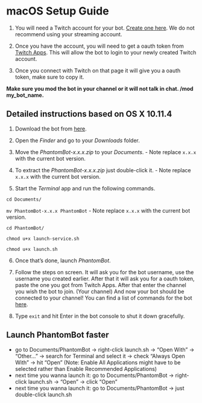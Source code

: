 # macOS Setup Guide

1. You will need a Twitch account for your bot. [Create one here](https://www.twitch.tv/signup). We do not recommend using your streaming account.

2. Once you have the account, you will need to get a oauth token from [Twitch Apps](https://phantombot.github.io/PhantomBot/oauth/). This will allow the bot to login to your newly created Twitch account.

3. Once you connect with Twitch on that page it will give you a oauth token, make sure to copy it.

**Make sure you mod the bot in your channel or it will not talk in chat. /mod my_bot_name.**

## Detailed instructions based on OS X 10.11.4

1. Download the bot from [here](https://github.com/PhantomBot/PhantomBot/releases/latest/).

2. Open the *Finder* and go to your *Downloads* folder.

3. Move the *PhantomBot-x.x.x.zip* to your *Documents*. - Note replace `x.x.x` with the current bot version.

4. To extract the *PhantomBot-x.x.x.zip* just double-click it. - Note replace `x.x.x` with the current bot version.

5. Start the *Terminal* app and run the following commands.

`cd Documents/`

`mv PhantomBot-x.x.x PhantomBot` - Note replace `x.x.x` with the current bot version.

`cd PhantomBot/`

`chmod u+x launch-service.sh`

`chmod u+x launch.sh`

6. Once that’s done, launch *PhantomBot*.

8. Follow the steps on screen. It will ask you for the bot username, use the username you created earlier.
After that it will ask you for a oauth token, paste the one you got from Twitch Apps.
After that enter the channel you wish the bot to join. (Your channel)
And now your bot should be connected to your channel! You can find a list of commands for the bot [here](https://phantom.bot/commands/).

9. Type `exit` and hit Enter in the bot console to shut it down gracefully.

## Launch PhantomBot faster

- go to Documents/PhantomBot -> right-click launch.sh -> “Open With” -> “Other…” -> search for Terminal and select it -> check “Always Open With” -> hit “Open” (Note: Enable All Applications might have to be selected rather than Enable Recommended Applications)
- next time you wanna launch it: go to Documents/PhantomBot -> right-click launch.sh -> “Open” -> click “Open”
- next time you wanna launch it: go to Documents/PhantomBot -> just double-click launch.sh
